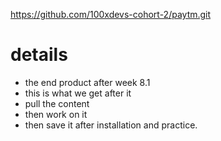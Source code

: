 https://github.com/100xdevs-cohort-2/paytm.git

# details
- the end product after week 8.1
- this is what we get after it
- pull the content
- then work on it
- then save it after installation and practice.